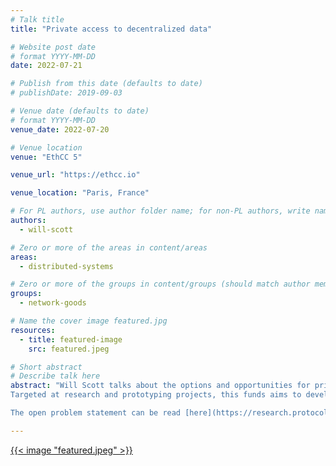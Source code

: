 ```yaml
---
# Talk title
title: "Private access to decentralized data"

# Website post date
# format YYYY-MM-DD
date: 2022-07-21

# Publish from this date (defaults to date)
# publishDate: 2019-09-03

# Venue date (defaults to date)
# format YYYY-MM-DD
venue_date: 2022-07-20

# Venue location
venue: "EthCC 5"

venue_url: "https://ethcc.io"

venue_location: "Paris, France"

# For PL authors, use author folder name; for non-PL authors, write name as in paper within ""
authors:
  - will-scott

# Zero or more of the areas in content/areas
areas:
  - distributed-systems

# Zero or more of the groups in content/groups (should match author membership)
groups:
  - network-goods

# Name the cover image featured.jpg
resources:
  - title: featured-image
    src: featured.jpeg

# Short abstract
# Describe talk here
abstract: "Will Scott talks about the options and opportunities for private access to decentralized data, and announces Protocol Labs private data retrieval fund. 
Targeted at research and prototyping projects, this funds aims to develop additional protocol-compatible primitives allowing users to interact privately with Web3 content.

The open problem statement can be read [here](https://research.protocol.ai/blog/2022/new-open-problems-in-private-data-retrieval/)."

---
```



[{{< image "featured.jpeg" >}}](https://www.youtube.com/watch?v=A0mzqmUtkSE)

